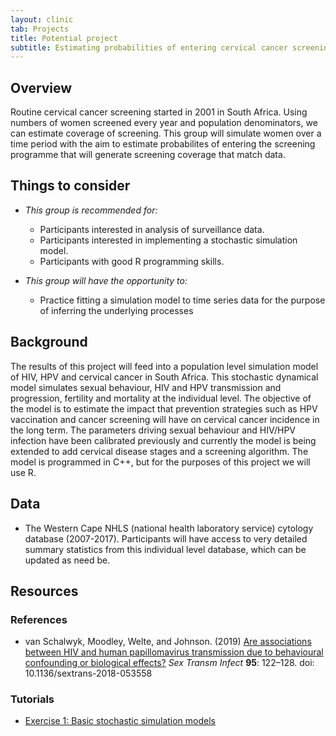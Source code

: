```yaml
---
layout: clinic
tab: Projects
title: Potential project
subtitle: Estimating probabilities of entering cervical cancer screening
---
```


## Overview

Routine cervical cancer screening started in 2001 in South Africa. Using numbers of women screened every year and population denominators, we can 
estimate coverage of screening. This group will simulate women over a time period with the aim to estimate probabilites of entering the screening programme
that will generate screening coverage that match data.

## Things to consider

- _This group is recommended for:_
    - Participants interested in analysis of surveillance data.
    - Participants interested in implementing a stochastic simulation model.	
    - Participants with good R programming skills.

- _This group will have the opportunity to:_
    - Practice fitting a simulation model to time series data for the purpose of inferring the underlying processes

## Background

The results of this project will feed into a population level simulation model of HIV, HPV and cervical cancer in South Africa. This stochastic dynamical model simulates sexual behaviour, HIV and HPV transmission and progression, 
fertility and mortality at the individual level. The objective of the model is to estimate the impact that prevention strategies such as HPV vaccination and cancer screening will have on cervical cancer incidence in the long term. 
The parameters driving sexual behaviour and HIV/HPV infection have been calibrated previously and currently the model is being extended to add cervical disease stages and a screening algorithm. The model is programmed in C++, but for 
the purposes of this project we will use R.


## Data

- The Western Cape NHLS (national health laboratory service) cytology database (2007-2017). Participants will have access to very detailed summary statistics from this individual level database, which can be updated as need be. 

## Resources

### References

- van Schalwyk, Moodley, Welte, and Johnson. (2019) [Are associations between HIV and human papillomavirus transmission due to behavioural confounding or biological effects?](https://github.com/ICI3D/MMEDparticipants/raw/master/Readings/cancerScreening/vanSchalkwyk2019.pdf) _Sex Transm Infect_ **95**: 122–128. doi: 10.1136/sextrans-2018-053558

### Tutorials

- [Exercise 1: Basic stochastic simulation models](https://raw.githubusercontent.com/ICI3D/RTutorials/master/ICI3D_spillover_introductions.R)
